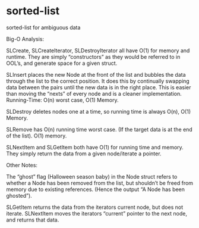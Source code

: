 sorted-list
===========

sorted-list for ambiguous data

Big-O Analysis:

SLCreate, SLCreateIterator, SLDestroyIterator all have O(1) for memory and runtime. They are simply “constructors” as they would be referred to in OOL’s, and generate space for a given struct.

SLInsert places the new Node at the front of the list and bubbles the data through the list to the correct position. It does this by continually swapping data between the pairs until the new data is in the right place. This is easier than moving the “nexts” of every node and is a cleaner implementation. Running-Time: O(n) worst case, O(1) Memory.

SLDestroy deletes nodes one at a time, so running time is always O(n), O(1) Memory.

SLRemove has O(n) running time worst case. (If the target data is at the end of the list). O(1) memory.

SLNextItem and SLGetItem both have O(1) for running time and memory. They simply return the data from a given node/iterate a pointer.


Other Notes:

The “ghost” flag (Halloween season baby) in the Node struct refers to whether a Node has been removed from the list, but shouldn’t be freed from memory due to existing references. (Hence the output “A Node has been ghosted”).

SLGetItem returns the data from the iterators current node, but does not iterate.
SLNextItem moves the iterators “current” pointer to the next node, and returns that data.
